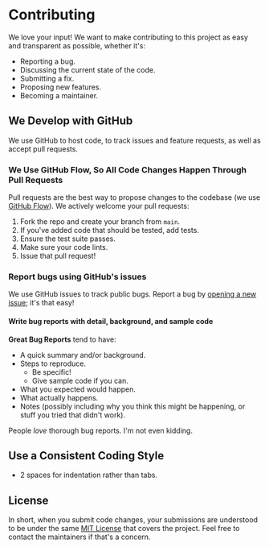 # Contributing

We love your input! We want to make contributing to this project as easy and
transparent as possible, whether it's:

- Reporting a bug.
- Discussing the current state of the code.
- Submitting a fix.
- Proposing new features.
- Becoming a maintainer.

## We Develop with GitHub

We use GitHub to host code, to track issues and feature requests, as well as
accept pull requests.

### We Use GitHub Flow, So All Code Changes Happen Through Pull Requests

Pull requests are the best way to propose changes to the codebase (we use
[GitHub Flow]). We actively welcome your pull requests:

1. Fork the repo and create your branch from `main`.
1. If you've added code that should be tested, add tests.
1. Ensure the test suite passes.
1. Make sure your code lints.
1. Issue that pull request!

### Report bugs using GitHub's issues

We use GitHub issues to track public bugs. Report a bug by [opening a new issue];
it's that easy!

#### Write bug reports with detail, background, and sample code

**Great Bug Reports** tend to have:

- A quick summary and/or background.
- Steps to reproduce.
  - Be specific!
  - Give sample code if you can.
- What you expected would happen.
- What actually happens.
- Notes (possibly including why you think this might be happening, or stuff you
tried that didn't work).

People *love* thorough bug reports. I'm not even kidding.

## Use a Consistent Coding Style

- 2 spaces for indentation rather than tabs.

## License

In short, when you submit code changes, your submissions are understood to be
under the same [MIT License] that covers the project. Feel free to contact the
maintainers if that's a concern.

[GitHub Flow]: https://guides.github.com/introduction/flow/index.html
[MIT License]: http://choosealicense.com/licenses/mit/
[opening a new issue]: https://github.com/inigochoa/water-me-landing/issues/new
